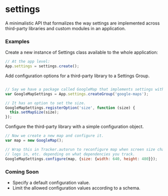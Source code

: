 # settings

A minimalistic API that formalizes the way settings are implemented across third-party libraries
and custom modules in an application.

### Examples

Create a new instance of Settings class available to the whole application:
```js
// At the app level:
App.settings = settings.create();

```

Add configuration options for a third-party library to a Settings Group.
```js

// Say we have a package called GoogleMap that implements settings with the Settings class.
var GoogleMapSettings = App.settings.createGroup('google-maps');

// It has an option to set the size.
GoogleMapSettings.registerOption('size', function (size) {
  this.setMapSize(size);
});

```

Configure the third-party library with a simple configuration object.
```js
// Now we create a new map and configure it.
var map = new GoogleMap();

// Wrap this in Tracker.autorun to reconfigure map when screen size changes, a different user
// logs in, etc. depending on what dependencies you track.
GoogleMapSettings.configure(map, {size: {width: 640, height: 480}});
```

### Coming Soon

* Specify a default configuration value.
* Limit the allowed configuration values according to a schema.